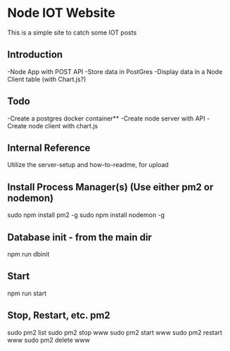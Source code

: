 # Node IOT Website
This is a simple site to catch some IOT posts

## Introduction
-Node App with POST API
-Store data in PostGres
-Display data in a Node Client table (with Chart.js?)

## Todo
-Create a postgres docker container**
-Create node server with API
-Create node client with chart.js

## Internal Reference
Utilize the server-setup and how-to-readme, for upload

## Install Process Manager(s) (Use either pm2 or nodemon)
sudo npm install pm2 -g
sudo npm install nodemon -g

## Database init - from the main dir
npm run dbinit

## Start
npm run start


## Stop, Restart, etc. pm2
sudo pm2 list
sudo pm2 stop www
sudo pm2 start www
sudo pm2 restart www
sudo pm2 delete www




